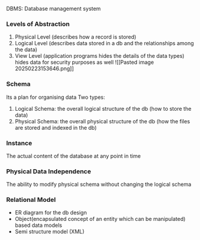 DBMS: Database management system

### Levels of Abstraction
1. Physical Level (describes how a record is stored)
2. Logical Level (describes data stored in a db and the relationships among the data)
3. View Level (application programs hides the details of the data types) hides data for security purposes as well
![[Pasted image 20250223153646.png]]


### Schema 
Its a plan for organising data
Two types:
1. Logical Schema: the overall logical structure of the db (how to store the data)
2. Physical Schema: the overall physical structure of the db (how the files are stored and indexed in the db)

### Instance
The actual content of the database at any point in time


### Physical Data Independence 
The ability to modify physical schema without changing the logical schema


### Relational Model
- ER diagram for the db design
- Object(encapsulated concept of an entity which can be manipulated) based data models
- Semi structure model (XML)